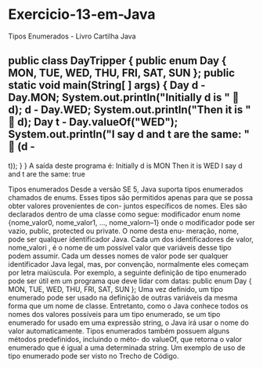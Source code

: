 # Exercicio-13-em-Java
Tipos Enumerados - Livro Cartilha Java


public class DayTripper {
 public enum Day { MON, TUE, WED, THU, FRI, SAT, SUN };
 public static void main(String[ ] args) {
 Day d -
 Day.MON;
 System.out.println("Initially d is "  d);
 d -
 Day.WED;
 System.out.println("Then it is "  d);
 Day t -
 Day.valueOf("WED");
 System.out.println("I say d and t are the same: "  (d -
-
 t));
 }
}
A saída deste programa é:
Initially d is MON
Then it is WED
I say d and t are the same: true

Tipos enumerados
Desde a versão SE 5, Java suporta tipos enumerados chamados de enums. Esses 
tipos são permitidos apenas para que se possa obter valores provenientes de con-
juntos específicos de nomes. Eles são declarados dentro de uma classe como segue:
 modificador enum nome {nome_valor0, nome_valor1, ..., nome_valorn–1}
onde o modificador pode ser vazio, public, protected ou private. O nome desta enu-
meração, nome, pode ser qualquer identificador Java. Cada um dos identificadores 
de valor, nome_valori
, é o nome de um possível valor que variáveis desse tipo podem 
assumir. Cada um desses nomes de valor pode ser qualquer identificador Java legal, 
mas, por convenção, normalmente eles começam por letra maiúscula. Por exemplo, 
a seguinte definição de tipo enumerado pode ser útil em um programa que deve lidar 
com datas:
 public enum Day { MON, TUE, WED, THU, FRI, SAT, SUN };
Uma vez definido, um tipo enumerado pode ser usado na definição de outras 
variáveis da mesma forma que um nome de classe. Entretanto, como o Java conhece 
todos os nomes dos valores possíveis para um tipo enumerado, se um tipo enumerado 
for usado em uma expressão string, o Java irá usar o nome do valor automaticamente. 
Tipos enumerados também possuem alguns métodos predefinidos, incluindo o méto-
do valueOf, que retorna o valor enumerado que é igual a uma determinada string. Um 
exemplo de uso de tipo enumerado pode ser visto no Trecho de Código.
